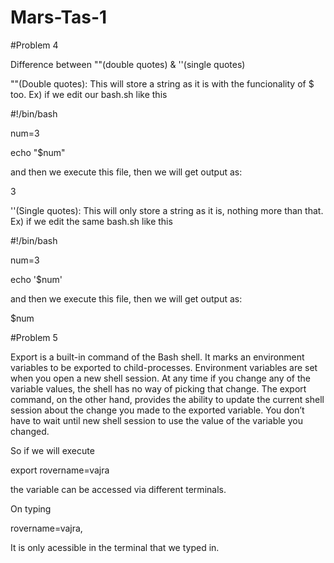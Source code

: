 # Mars-Tas-1

#Problem 4

Difference between ""(double quotes) & ''(single quotes)

""(Double quotes): This will store a string as it is with the funcionality of $ too. 
Ex)
if we edit our bash.sh like this

#!/bin/bash

num=3

echo "$num"

and then we execute this file, then we will get output as:

3

''(Single quotes): This will only store a string as it is, nothing more than that. 
Ex)
if we edit the same bash.sh like this

#!/bin/bash

num=3

echo '$num'

and then we execute this file, then we will get output as:

$num



#Problem 5

Export is a built-in command of the Bash shell. 
It marks an environment variables to be exported to child-processes.
Environment variables are set when you open a new shell session. 
At any time if you change any of the variable values, the shell has no way of picking that change. 
The export command, on the other hand, provides the ability to update the current shell session about the change you made to the exported variable. You don’t have to wait until new shell session to use the value of the variable you changed.

So if we will execute

export rovername=vajra

the variable can be accessed via different terminals.

On typing

rovername=vajra,

It is only acessible in the terminal that we typed in.
